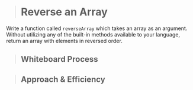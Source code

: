 > # Reverse an Array

Write a function called `reverseArray` which takes an array as an argument. Without utilizing any of the built-in methods available to your language, return an array with elements in reversed order.

> ## Whiteboard Process
<!-- Embedded whiteboard image -->

> ## Approach & Efficiency
<!-- What approach did you take? Discuss Why. What is the Big O space/time for this approach? -->
